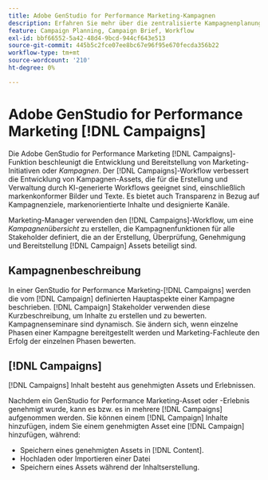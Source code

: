 ```yaml
---
title: Adobe GenStudio for Performance Marketing-Kampagnen
description: Erfahren Sie mehr über die zentralisierte Kampagnenplanung und die Erstellung von Kampagnenübersichten.
feature: Campaign Planning, Campaign Brief, Workflow
exl-id: bbf66552-5a42-48d4-9bcd-944cf643e513
source-git-commit: 445b5c2fce07ee8bc67e96f95e670fecda356b22
workflow-type: tm+mt
source-wordcount: '210'
ht-degree: 0%

---
```


# Adobe GenStudio for Performance Marketing [!DNL Campaigns]

Die Adobe GenStudio for Performance Marketing [!DNL Campaigns]-Funktion beschleunigt die Entwicklung und Bereitstellung von Marketing-Initiativen oder _Kampagnen_. Der [!DNL Campaigns]-Workflow verbessert die Entwicklung von Kampagnen-Assets, die für die Erstellung und Verwaltung durch KI-generierte Workflows geeignet sind, einschließlich markenkonformer Bilder und Texte. Es bietet auch Transparenz in Bezug auf Kampagnenziele, markenorientierte Inhalte und designierte Kanäle.

Marketing-Manager verwenden den [!DNL Campaigns]-Workflow, um eine _Kampagnenübersicht_ zu erstellen, die Kampagnenfunktionen für alle Stakeholder definiert, die an der Erstellung, Überprüfung, Genehmigung und Bereitstellung [!DNL Campaign] Assets beteiligt sind.

## Kampagnenbeschreibung

In einer GenStudio for Performance Marketing-[!DNL Campaigns] werden die vom [!DNL Campaign] definierten Hauptaspekte einer Kampagne beschrieben. [!DNL Campaign] Stakeholder verwenden diese Kurzbeschreibung, um Inhalte zu erstellen und zu bewerten. Kampagnenseminare sind dynamisch. Sie ändern sich, wenn einzelne Phasen einer Kampagne bereitgestellt werden und Marketing-Fachleute den Erfolg der einzelnen Phasen bewerten.

## [!DNL Campaigns]

[!DNL Campaigns] Inhalt besteht aus genehmigten Assets und Erlebnissen.

Nachdem ein GenStudio for Performance Marketing-Asset oder -Erlebnis genehmigt wurde, kann es bzw. es in mehrere [!DNL Campaigns] aufgenommen werden. Sie können einem [!DNL Campaign] Inhalte hinzufügen, indem Sie einem genehmigten Asset eine [!DNL Campaign] hinzufügen, während:

* Speichern eines genehmigten Assets in [!DNL Content].
* Hochladen oder Importieren einer Datei
* Speichern eines Assets während der Inhaltserstellung.
